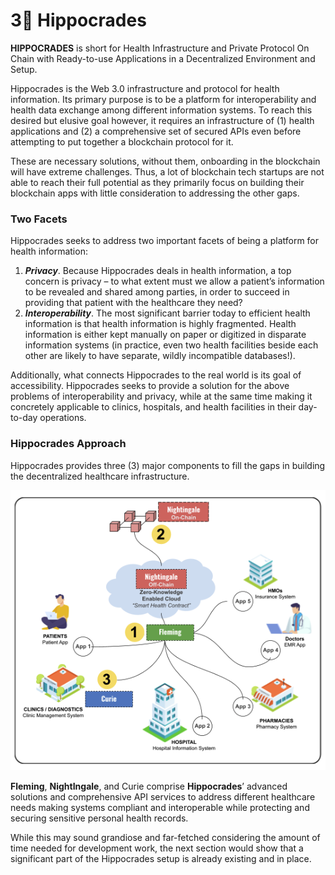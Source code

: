 # 3⃣ Hippocrades

**HIPPOCRADES** is short for Health Infrastructure and Private Protocol On Chain with Ready-to-use Applications in a Decentralized Environment and Setup.

Hippocrades is the Web 3.0 infrastructure and protocol for health information. Its primary purpose is to be a platform for interoperability and health data exchange among different information systems. To reach this desired but elusive goal however, it requires an infrastructure of (1) health applications and (2) a comprehensive set of secured APIs even before attempting to put together a blockchain protocol for it.

These are necessary solutions, without them, onboarding in the blockchain will have extreme challenges. Thus, a lot of blockchain tech startups are not able to reach their full potential as they primarily focus on building their blockchain apps with little consideration to addressing the other gaps.

### Two Facets

Hippocrades seeks to address two important facets of being a platform for health information:

1. _**Privacy**_. Because Hippocrades deals in health information, a top concern is privacy – to what extent must we allow a patient’s information to be revealed and shared among parties, in order to succeed in providing that patient with the healthcare they need?
2. _**Interoperability**_. The most significant barrier today to efficient health information is that health information is highly fragmented. Health information is either kept manually on paper or digitized in disparate information systems (in practice, even two health facilities beside each other are likely to have separate, wildly incompatible databases!).

Additionally, what connects Hippocrades to the real world is its goal of accessibility. Hippocrades seeks to provide a solution for the above problems of interoperability and privacy, while at the same time making it concretely applicable to clinics, hospitals, and health facilities in their day-to-day operations.

### Hippocrades Approach

Hippocrades provides three (3) major components to fill the gaps in building the decentralized healthcare infrastructure.

![](../../.gitbook/assets/hippocrades-approach.png)

**Fleming**, **NightIngale**, and Curie comprise **Hippocrades**’ advanced solutions and comprehensive API services to address different healthcare needs making systems compliant and interoperable while protecting and securing sensitive personal health records.

While this may sound grandiose and far-fetched considering the amount of time needed for development work, the next section would show that a significant part of the Hippocrades setup is already existing and in place.
